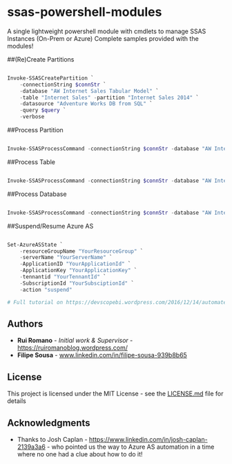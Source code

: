 # ssas-powershell-modules
A single lightweight powershell module with cmdlets to manage SSAS Instances (On-Prem or Azure)
Complete samples provided with the modules!

##(Re)Create Partitions

```powershell

Invoke-SSASCreatePartition `
    -connectionString $connStr `
    -database "AW Internet Sales Tabular Model" `
    -table "Internet Sales" -partition "Internet Sales 2014" `
    -datasource "Adventure Works DB from SQL" `
    -query $query `
    -verbose

```

##Process Partition

```powershell

Invoke-SSASProcessCommand -connectionString $connStr -database "AW Internet Sales Tabular Model" -table "Internet Sales" -partition "Internet Sales 2014" -Verbose

```

##Process Table

```powershell

Invoke-SSASProcessCommand -connectionString $connStr -database "AW Internet Sales Tabular Model" -table "Internet Sales" -Verbose

```

##Process Database

```powershell

Invoke-SSASProcessCommand -connectionString $connStr -database "AW Internet Sales Tabular Model" -Verbose

```

##Suspend/Resume Azure AS

```powershell

Set-AzureASState `
    -resourceGroupName "YourResourceGroup" `
    -serverName "YourServerName" `
	-ApplicationID "YourApplicationId" `
	-ApplicationKey "YourApplicationKey" `
	-tennantid "YourTennantId" `
	-SubscriptionId "YourSubsciptionId" `
	-action "suspend"

# Full tutorial on https://devscopebi.wordpress.com/2016/12/14/automate-azure-analysis-services-pauseresume-using-powershell/

```

## Authors

* **Rui Romano** - *Initial work & Supervisor* - https://ruiromanoblog.wordpress.com/
* **Filipe Sousa** - www.linkedin.com/in/filipe-sousa-939b8b65

## License

This project is licensed under the MIT License - see the [LICENSE.md](LICENSE.md) file for details

## Acknowledgments

* Thanks to Josh Caplan - https://www.linkedin.com/in/josh-caplan-2139a3a6 - who pointed us the way to Azure AS automation in a time where no one had a clue about how to do it!